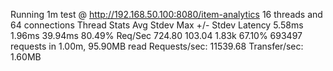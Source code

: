 Running 1m test @ http://192.168.50.100:8080/item-analytics
  16 threads and 64 connections
  Thread Stats   Avg      Stdev     Max   +/- Stdev
    Latency     5.58ms    1.96ms  39.94ms   80.49%
    Req/Sec   724.80    103.04     1.83k    67.10%
  693497 requests in 1.00m, 95.90MB read
Requests/sec:  11539.68
Transfer/sec:      1.60MB
